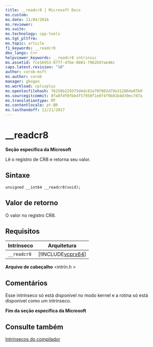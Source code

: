 ```yaml
---
title: __readcr8 | Microsoft Docs
ms.custom: 
ms.date: 11/04/2016
ms.reviewer: 
ms.suite: 
ms.technology: cpp-tools
ms.tgt_pltfrm: 
ms.topic: article
f1_keywords: __readcr8
dev_langs: C++
helpviewer_keywords: __readcr8 intrinsic
ms.assetid: fce16953-87ff-4fbe-8081-7962b97ae46c
caps.latest.revision: "10"
author: corob-msft
ms.author: corob
manager: ghogen
ms.workload: cplusplus
ms.openlocfilehash: 76258b229375d4dc81e79f802d79e312864a07b9
ms.sourcegitcommit: 8fa8fdf0fbb4f57950f1e8f4f9b81b4d39ec7d7a
ms.translationtype: MT
ms.contentlocale: pt-BR
ms.lasthandoff: 12/21/2017
---
```

# <a name="readcr8"></a>__readcr8
**Seção específica da Microsoft**  
  
 Lê o registro de CR8 e retorna seu valor.  
  
## <a name="syntax"></a>Sintaxe  
  
```  
unsigned __int64 __readcr8(void);  
```  
  
## <a name="return-value"></a>Valor de retorno  
 O valor no registro CR8.  
  
## <a name="requirements"></a>Requisitos  
  
|Intrínseco|Arquitetura|  
|---------------|------------------|  
|`__readcr8`|[!INCLUDE[vcprx64](../assembler/inline/includes/vcprx64_md.md)]|  
  
 **Arquivo de cabeçalho** \<intrin.h >  
  
## <a name="remarks"></a>Comentários  
 Esse intrínseco só está disponível no modo kernel e a rotina só está disponível como um intrínseco.  
  
**Fim da seção específica da Microsoft**  
  
## <a name="see-also"></a>Consulte também  
 [Intrínsecos do compilador](../intrinsics/compiler-intrinsics.md)